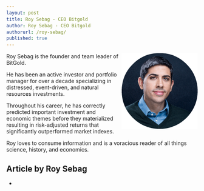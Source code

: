 ```yaml
---
layout: post
title: Roy Sebag - CEO Bitgold
author: Roy Sebag - CEO Bitgold
authorurl: /roy-sebag/
published: true
---
```


<img src="/images/roy-sebag.png" alt="Roy Sebag" align="right">
<p>Roy Sebag is the founder and team leader of BitGold.
<p>He has been an active investor and portfolio manager for over a decade specializing in distressed, event-driven, and natural resources investments.
<p>Throughout his career, he has correctly predicted important investment and economic themes before they materialized resulting in risk-adjusted returns that significantly outperformed market indexes.
<p>Roy loves to consume information and is a voracious reader of all things science, history, and economics.


## Article by Roy Sebag
<ul>
<li><a href=""></a></li>
</ul>